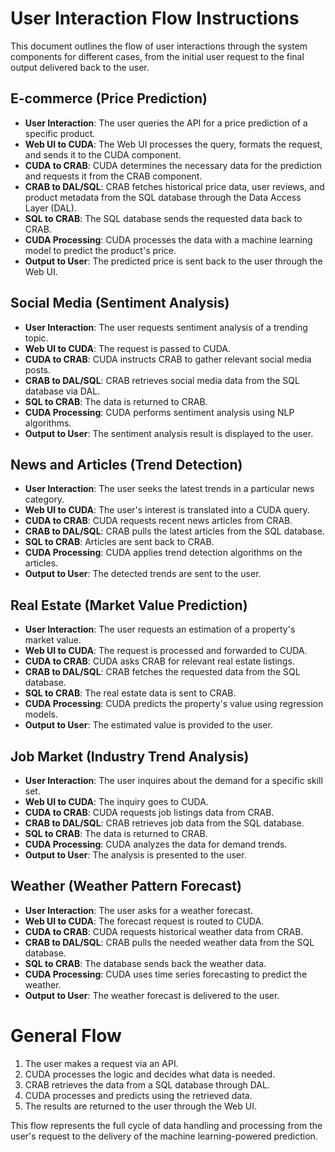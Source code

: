 
# User Interaction Flow Instructions

This document outlines the flow of user interactions through the system components for different cases, from the initial user request to the final output delivered back to the user.

## E-commerce (Price Prediction)

- **User Interaction**: The user queries the API for a price prediction of a specific product.
- **Web UI to CUDA**: The Web UI processes the query, formats the request, and sends it to the CUDA component.
- **CUDA to CRAB**: CUDA determines the necessary data for the prediction and requests it from the CRAB component.
- **CRAB to DAL/SQL**: CRAB fetches historical price data, user reviews, and product metadata from the SQL database through the Data Access Layer (DAL).
- **SQL to CRAB**: The SQL database sends the requested data back to CRAB.
- **CUDA Processing**: CUDA processes the data with a machine learning model to predict the product's price.
- **Output to User**: The predicted price is sent back to the user through the Web UI.

## Social Media (Sentiment Analysis)

- **User Interaction**: The user requests sentiment analysis of a trending topic.
- **Web UI to CUDA**: The request is passed to CUDA.
- **CUDA to CRAB**: CUDA instructs CRAB to gather relevant social media posts.
- **CRAB to DAL/SQL**: CRAB retrieves social media data from the SQL database via DAL.
- **SQL to CRAB**: The data is returned to CRAB.
- **CUDA Processing**: CUDA performs sentiment analysis using NLP algorithms.
- **Output to User**: The sentiment analysis result is displayed to the user.

## News and Articles (Trend Detection)

- **User Interaction**: The user seeks the latest trends in a particular news category.
- **Web UI to CUDA**: The user's interest is translated into a CUDA query.
- **CUDA to CRAB**: CUDA requests recent news articles from CRAB.
- **CRAB to DAL/SQL**: CRAB pulls the latest articles from the SQL database.
- **SQL to CRAB**: Articles are sent back to CRAB.
- **CUDA Processing**: CUDA applies trend detection algorithms on the articles.
- **Output to User**: The detected trends are sent to the user.

## Real Estate (Market Value Prediction)

- **User Interaction**: The user requests an estimation of a property's market value.
- **Web UI to CUDA**: The request is processed and forwarded to CUDA.
- **CUDA to CRAB**: CUDA asks CRAB for relevant real estate listings.
- **CRAB to DAL/SQL**: CRAB fetches the requested data from the SQL database.
- **SQL to CRAB**: The real estate data is sent to CRAB.
- **CUDA Processing**: CUDA predicts the property's value using regression models.
- **Output to User**: The estimated value is provided to the user.

## Job Market (Industry Trend Analysis)

- **User Interaction**: The user inquires about the demand for a specific skill set.
- **Web UI to CUDA**: The inquiry goes to CUDA.
- **CUDA to CRAB**: CUDA requests job listings data from CRAB.
- **CRAB to DAL/SQL**: CRAB retrieves job data from the SQL database.
- **SQL to CRAB**: The data is returned to CRAB.
- **CUDA Processing**: CUDA analyzes the data for demand trends.
- **Output to User**: The analysis is presented to the user.

## Weather (Weather Pattern Forecast)

- **User Interaction**: The user asks for a weather forecast.
- **Web UI to CUDA**: The forecast request is routed to CUDA.
- **CUDA to CRAB**: CUDA requests historical weather data from CRAB.
- **CRAB to DAL/SQL**: CRAB pulls the needed weather data from the SQL database.
- **SQL to CRAB**: The database sends back the weather data.
- **CUDA Processing**: CUDA uses time series forecasting to predict the weather.
- **Output to User**: The weather forecast is delivered to the user.

# General Flow

1. The user makes a request via an API.
2. CUDA processes the logic and decides what data is needed.
3. CRAB retrieves the data from a SQL database through DAL.
4. CUDA processes and predicts using the retrieved data.
5. The results are returned to the user through the Web UI.

This flow represents the full cycle of data handling and processing from the user's request to the delivery of the machine learning-powered prediction.
